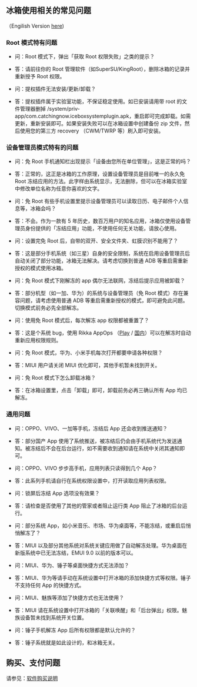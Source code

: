 <script src="/main.js?raw=true"></script>

## 冰箱使用相关的常见问题

（Engilish Version [here](https://iceboxdoc.catchingnow.com/FAQ))


### Root 模式特有问题

- 问：Root 模式下，弹出「获取 Root 权限失败」之类的提示？
- 答：请前往你的 Root 管理软件（如SuperSU/KingRoot），删除冰箱的记录并重新授予 Root 权限。

- 问：提权插件无法安装/更新/卸载？
- 答：提权插件属于实验室功能，不保证稳定使用。如已安装请用带 root 的文件管理器删掉 /system/priv-app/com.catchingnow.iceboxsystemplugin.apk，重启即可完成卸载。如需更新，重新安装即可。如果安装失败可以在冰箱设置中创建备份 zip 文件，然后使用您的第三方 recovery （CWM/TWRP 等）刷入即可安装。


### 设备管理员模式特有的问题

- 问：免 Root 手机通知栏出现提示「设备由您所在单位管理」，这是正常的吗？
- 答：正常的，这正是冰箱的工作原理，设置设备管理员是目前唯一的永久免 Root 冻结应用的方法。此字样由系统显示，无法删除，但可以在冰箱实验室中修改单位名称为任意你喜欢的文字。

- 问：免 Root 有些手机设置里提示设备管理员可以读取日历、电子邮件个人信息等，冰箱会吗？
- 答：不会。作为一款有 5 年历史，数百万用户的知名应用，冰箱仅使用设备管理员身份提供的「冻结应用」功能，不使用任何无关功能，请放心使用。

- 问：设置完免 Root 后，自带的双开、安全文件夹、虹膜识别不能用了？
- 答：这是部分手机系统（如三星）自身的安全限制，系统在启用设备管理员后自动关闭了部分功能，冰箱无法解决。请考虑切换到普通 ADB 等重启需重新授权的模式使用冰箱。

- 问：免 Root 模式下刚解冻的 app 偶尔无法联网，冻结后提示应用被卸载？
- 答：部分机型（如一加、华为）的系统与设备管理员（免 Root 模式）存在兼容问题，请考虑使用普通 ADB 等重启需重新授权的模式，即可避免此问题。切换模式前务必先全部解冻。

- 问：使用免 Root 模式后，每次解冻 app 权限都被重置了？
- 答：这是个系统 bug，使用 Rikka AppOps （[Play](https://play.google.com/store/apps/details?id=rikka.appops) / [国内](https://www.coolapk.com/apk/rikka.appops)）可以在解冻时自动重新应用权限规则。

- 问：免 Root 模式，华为、小米手机每次打开都要申请各种权限？
- 答：MIUI 用户请关闭 MIUI 优化即可，其他手机暂未找到开关。

- 问：免 Root 模式下怎么卸载冰箱？
- 答：在冰箱设置里，点击「卸载」即可，卸载前务必再三确认所有 App 均已解冻。


### 通用问题

- 问：OPPO、VIVO、一加等手机，冻结后 App 还会收到推送通知？
- 答：部分国产 App 使用了系统推送，被冻结后仍会由手机系统代为发送通知。被冻结后不会在后台运行，如不需要收到通知请在系统中关闭其通知即可。

- 问：OPPO、VIVO 步步高手机，应用列表只读得到几个 App？
- 答：此系列手机请自行在系统权限设置中，打开读取应用列表权限。

- 问：锁屏后冻结 App 选项没有效果？
- 答：请检查是否使用了其他的管家或者阻止运行类 App 阻止了冰箱的后台运行。

- 问：部分系统 App，如小米音乐、市场、华为桌面等，不能冻结，或重启后悄悄解冻了？
- 答：MIUI 以及部分其他系统对系统关键应用做了自动解冻处理。华为桌面在新版系统中已无法冻结，EMUI 9.0 以前的版本可以。

- 问：MIUI、华为、锤子等桌面快捷方式无法添加？
- 答：MIUI、华为等请手动在系统设置中打开冰箱的添加快捷方式等权限。锤子不支持任何 App 的快捷方式。

- 问：MIUI、魅族等添加了快捷方式也无法使用？
- 答：MIUI 请在系统设置中打开冰箱的「关联唤醒」和「后台弹出」权限。魅族设备暂未找到系统开关位置。

- 问：锤子手机解冻 App 后所有权限都是默认允许的？
- 答：锤子系统就是如此设计的，和冰箱无关。


## 购买、支付问题

请参见：[软件购买说明](https://iceboxdoc.catchingnow.com/%E8%BD%AF%E4%BB%B6%E8%B4%AD%E4%B9%B0%E8%AF%B4%E6%98%8E)
